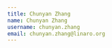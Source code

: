 ```yaml
---
title: Chunyan Zhang
name: Chunyan Zhang
username: chunyan.zhang
email: chunyan.zhang@linaro.org
---
```


